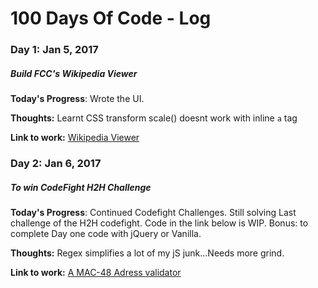 # 100 Days Of Code - Log

### Day 1: Jan 5, 2017
##### Build FCC's Wikipedia Viewer

**Today's Progress**: Wrote the UI.

**Thoughts:** Learnt CSS transform scale() doesnt work with inline `a` tag

**Link to work:** [Wikipedia Viewer](http://codepen.io/negus/pen/repmBw)

### Day 2: Jan 6, 2017
##### To win CodeFight H2H Challenge

**Today's Progress**: Continued Codefight Challenges. Still solving Last challenge of the H2H codefight. Code in the link below is WIP.
 Bonus: to complete Day one code with jQuery or Vanilla. 

**Thoughts:** Regex simplifies a lot of my jS junk...Needs more grind.

**Link to work:** [A MAC-48 Adress validator](https://gist.github.com/nfatah/1df368850ef88d382e3a78fe33187467)
